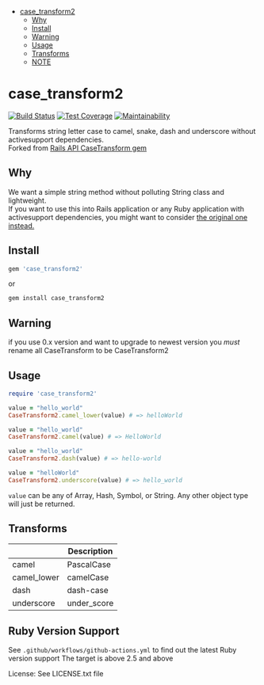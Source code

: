 <!-- vim-markdown-toc GFM -->

+ [case_transform2](#case_transform2)
  * [Why](#why)
  * [Install](#install)
  * [Warning](#warning)
  * [Usage](#usage)
  * [Transforms](#transforms)
  * [NOTE](#note)

<!-- vim-markdown-toc -->

# case_transform2

[![Build Status](https://travis-ci.org/saiqulhaq/case_transform.svg?branch=master)](https://travis-ci.org/saiqulhaq/case_transform)
[![Test Coverage](https://api.codeclimate.com/v1/badges/0050890b14e7f9165680/test_coverage)](https://codeclimate.com/github/saiqulhaq/case_transform/test_coverage)
[![Maintainability](https://api.codeclimate.com/v1/badges/0050890b14e7f9165680/maintainability)](https://codeclimate.com/github/saiqulhaq/case_transform/maintainability)


Transforms string letter case to camel, snake, dash and underscore without activesupport dependencies.  
Forked from [Rails API CaseTransform gem](https://github.com/rails-api/case_transform)

## Why

We want a simple string method without polluting String class and lightweight.  
If you want to use this into Rails application or any Ruby application with activesupport dependencies, 
you might want to consider [the original one instead.](https://github.com/rails-api/case_transform)

## Install

```ruby
gem 'case_transform2'
```

or

```bash
gem install case_transform2
```

## Warning

if you use 0.x version and want to upgrade to newest version
you *must* rename all CaseTransform to be CaseTransform2

## Usage

```ruby
require 'case_transform2'

value = "hello_world"
CaseTransform2.camel_lower(value) # => helloWorld

value = "hello_world"
CaseTransform2.camel(value) # => HelloWorld

value = "hello_world"
CaseTransform2.dash(value) # => hello-world

value = "helloWorld"
CaseTransform2.underscore(value) # => hello_world
```

`value` can be any of Array, Hash, Symbol, or String.
Any other object type will just be returned.

## Transforms

| &nbsp; | Description |
| --- | --- |
| camel | PascalCase |
| camel_lower | camelCase |
| dash | dash-case |
| underscore | under_score |

## Ruby Version Support

See `.github/workflows/github-actions.yml` to find out the latest Ruby version support
The target is above 2.5 and above

License: See LICENSE.txt file
